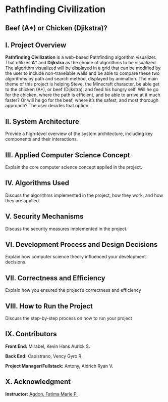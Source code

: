 # Pathfinding Civilization
## Beef (A*) or Chicken (Djikstra)?

## I. Project Overview
**Pathfinding Civilization** is a web-based Pathfinding algorithm visualizer. That utilizes **A*** and **Dijkstra** as the choice of algorithms to be visualized. The algorithm visualized will be displayed in a grid that can be modified by the user to include non-travelable walls and be able to compare these two algorithms by path and search method, displayed by animation. The main theme of this project is helping Steve, the Minecraft character, be able get to the chicken (A*), or beef (Dijkstra), and feed his hungry self. Will he go for the chicken, where the path is efficient, and be able to arrive at it much faster? Or will he go for the beef, where it’s the safest, and most thorough approach? The user decides that option.

## II. System Architecture
Provide a high-level overview of the system architecture, including
key components and their interactions.

## III. Applied Computer Science Concept
Explain the core computer science concept applied in the project.

## IV. Algorithms Used
Discuss the algorithms implemented in the project, how they work,
and how they are applied.

## V. Security Mechanisms
Discuss the security measures implemented in the project.

## VI. Development Process and Design Decisions
Explain how computer science theory influenced your development
decisions.

## VII. Correctness and Efficiency
Explain how you ensured the project’s correctness and efficiency

## VIII. How to Run the Project
Discuss the step-by-step process on how to run your project

## IX. Contributors
**Front End:** Mirabel, Kevin Hans Aurick S.

**Back End:** Capistrano, Vency Gyro R.

**Project Manager/Fullstack:** Antony, Aldrich Ryan V.

## X. Acknowledgment
**Instructor:** [Agdon, Fatima Marie P.](https://github.com/marieemoiselle)
